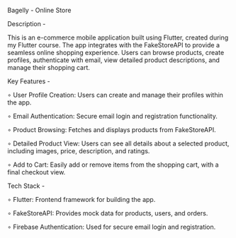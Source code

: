 Bagelly - Online Store

Description - 


This is an e-commerce mobile application built using Flutter, created during my Flutter course. The app integrates with the FakeStoreAPI to provide a seamless online shopping experience. Users can browse products, create profiles, authenticate with email, view detailed product descriptions, and manage their shopping cart.


Key Features - 

∘ User Profile Creation: 
Users can create and manage their profiles within the app.

∘ Email Authentication: 
Secure email login and registration functionality.

∘ Product Browsing: 
Fetches and displays products from FakeStoreAPI.

∘ Detailed Product View: 
Users can see all details about a selected product, including images, price, description, and ratings.

∘ Add to Cart: 
Easily add or remove items from the shopping cart, with a final checkout view.


Tech Stack - 

∘ Flutter: 
Frontend framework for building the app.

∘ FakeStoreAPI: 
Provides mock data for products, users, and orders.

∘ Firebase Authentication: 
Used for secure email login and registration.
